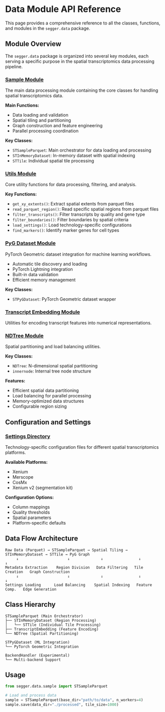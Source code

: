 # Data Module API Reference

This page provides a comprehensive reference to all the classes, functions, and modules in the `segger.data` package.

## Module Overview

The `segger.data` package is organized into several key modules, each serving a specific purpose in the spatial transcriptomics data processing pipeline.

### [Sample Module](sample.md)
The main data processing module containing the core classes for handling spatial transcriptomics data.


**Main Functions:**
- Data loading and validation
- Spatial tiling and partitioning
- Graph construction and feature engineering
- Parallel processing coordination

**Key Classes:**
- `STSampleParquet`: Main orchestrator for data loading and processing
- `STInMemoryDataset`: In-memory dataset with spatial indexing
- `STTile`: Individual spatial tile processing


### [Utils Module](_utils.md)
Core utility functions for data processing, filtering, and analysis.

**Key Functions:**
- `get_xy_extents()`: Extract spatial extents from parquet files
- `read_parquet_region()`: Read specific spatial regions from parquet files
- `filter_transcripts()`: Filter transcripts by quality and gene type
- `filter_boundaries()`: Filter boundaries by spatial criteria
- `load_settings()`: Load technology-specific configurations
- `find_markers()`: Identify marker genes for cell types

### [PyG Dataset Module](pyg_dataset.md)
PyTorch Geometric dataset integration for machine learning workflows.

- Automatic tile discovery and loading
- PyTorch Lightning integration
- Built-in data validation
- Efficient memory management

**Key Classes:**
- `STPyGDataset`: PyTorch Geometric dataset wrapper


### [Transcript Embedding Module](transcript_embedding.md)
Utilities for encoding transcript features into numerical representations.


### [NDTree Module](ndtree.md)
Spatial partitioning and load balancing utilities.

**Key Classes:**
- `NDTree`: N-dimensional spatial partitioning
- `innernode`: Internal tree node structure

**Features:**
- Efficient spatial data partitioning
- Load balancing for parallel processing
- Memory-optimized data structures
- Configurable region sizing

## Configuration and Settings

### [Settings Directory](../settings/)
Technology-specific configuration files for different spatial transcriptomics platforms.

**Available Platforms:**
- Xenium
- Merscope
- CosMx
- Xenium v2 (segmentation kit)

**Configuration Options:**
- Column mappings
- Quality thresholds
- Spatial parameters
- Platform-specific defaults

## Data Flow Architecture

```
Raw Data (Parquet) → STSampleParquet → Spatial Tiling → STInMemoryDataset → STTile → PyG Graph
     ↓                      ↓              ↓                ↓              ↓
Metadata Extraction    Region Division   Data Filtering   Tile Creation   Graph Construction
     ↓                      ↓              ↓                ↓              ↓
Settings Loading      Load Balancing    Spatial Indexing   Feature Comp.   Edge Generation
```

## Class Hierarchy

```
STSampleParquet (Main Orchestrator)
├── STInMemoryDataset (Region Processing)
│   └── STTile (Individual Tile Processing)
├── TranscriptEmbedding (Feature Encoding)
└── NDTree (Spatial Partitioning)

STPyGDataset (ML Integration)
└── PyTorch Geometric Integration

BackendHandler (Experimental)
└── Multi-backend Support
```

## Usage 

```python
from segger.data.sample import STSampleParquet

# Load and process data
sample = STSampleParquet(base_dir="path/to/data", n_workers=4)
sample.save(data_dir="./processed", tile_size=1000)
```
